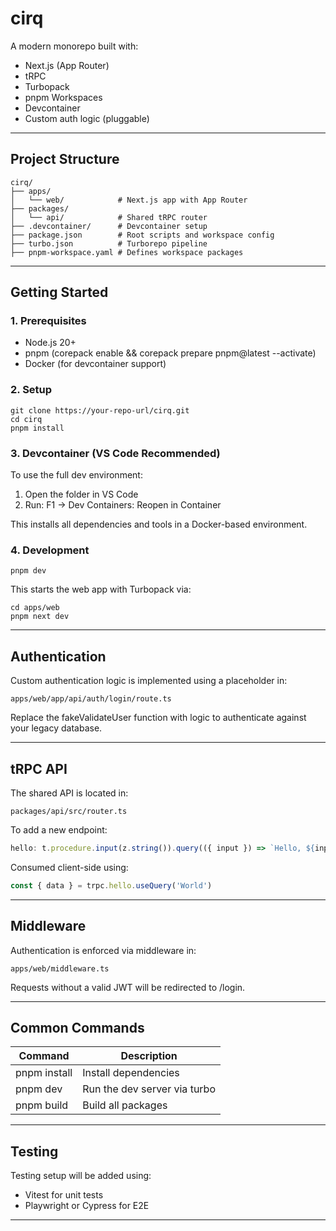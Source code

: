 # cirq

A modern monorepo built with:

- Next.js (App Router)
- tRPC
- Turbopack
- pnpm Workspaces
- Devcontainer
- Custom auth logic (pluggable)

---

## Project Structure

```
cirq/
├── apps/
│   └── web/            # Next.js app with App Router
├── packages/
│   └── api/            # Shared tRPC router
├── .devcontainer/      # Devcontainer setup
├── package.json        # Root scripts and workspace config
├── turbo.json          # Turborepo pipeline
├── pnpm-workspace.yaml # Defines workspace packages
```

---

## Getting Started

### 1. Prerequisites

- Node.js 20+
- pnpm (corepack enable && corepack prepare pnpm@latest --activate)
- Docker (for devcontainer support)

### 2. Setup

```
git clone https://your-repo-url/cirq.git
cd cirq
pnpm install
```

### 3. Devcontainer (VS Code Recommended)

To use the full dev environment:

1. Open the folder in VS Code
2. Run: F1 → Dev Containers: Reopen in Container

This installs all dependencies and tools in a Docker-based environment.

### 4. Development

```
pnpm dev
```

This starts the web app with Turbopack via:

```
cd apps/web
pnpm next dev
```

---

## Authentication

Custom authentication logic is implemented using a placeholder in:

```
apps/web/app/api/auth/login/route.ts
```

Replace the fakeValidateUser function with logic to authenticate against your legacy database.

---

## tRPC API

The shared API is located in:

```
packages/api/src/router.ts
```

To add a new endpoint:

```ts
hello: t.procedure.input(z.string()).query(({ input }) => `Hello, ${input}`)
```

Consumed client-side using:

```ts
const { data } = trpc.hello.useQuery('World')
```

---

## Middleware

Authentication is enforced via middleware in:

```
apps/web/middleware.ts
```

Requests without a valid JWT will be redirected to /login.

---

## Common Commands

| Command      | Description                  |
| ------------ | ---------------------------- |
| pnpm install | Install dependencies         |
| pnpm dev     | Run the dev server via turbo |
| pnpm build   | Build all packages           |

---

## Testing

Testing setup will be added using:

- Vitest for unit tests
- Playwright or Cypress for E2E

---
